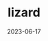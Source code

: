 ---
title: "lizard"
cc-type: reptile
date: 2023-06-17
hashtag: lizard
tags:
  - reptile
  - animal
type-of:
  - reptile
---